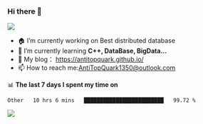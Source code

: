 ### Hi there 👋
![](https://wakatime.com/badge/user/7c1fa5d4-8b08-4e79-8279-966e71bac2d4.svg)
<!--
**AntiTopQuark/AntiTopQuark** is a ✨ _special_ ✨ repository because its `README.md` (this file) appears on your GitHub profile.

Here are some ideas to get you started:

-->

- 🏠 I’m currently working on Best distributed database
- 🌱 I’m currently learning **C++, DataBase, BigData...**
- 🔭 My blog： https://antitopquark.github.io/ 
- 📫 How to reach me:AntiTopQuark1350@outlook.com


📊 **The last 7 days I spent my time on** 
<!--START_SECTION:waka-->

```text
Other   10 hrs 6 mins   █████████████████████████   99.72 %
```

<!--END_SECTION:waka-->


<img align="left" src="https://github-readme-stats.vercel.app/api?username=AntiTopQuark&show_icons=true&count_private=true&hide=prs&theme=default_repocard">
